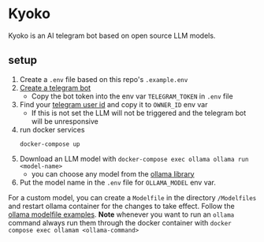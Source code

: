 # Kyoko

Kyoko is an AI telegram bot based on open source LLM models.

## setup

1. Create a `.env` file based on this repo's `.example.env`
2. [Create a telegram bot](https://core.telegram.org/bots/tutorial#getting-ready)
    - Copy the bot token into the env var `TELEGRAM_TOKEN` in `.env` file
3. Find your [telegram user id](https://cobrasystems.nl/en/telegram-user-id/) and copy it to `OWNER_ID` env var
    - If this is not set the LLM will not be triggered and the telegram bot will be unresponsive
4. run docker services 
    ```
    docker-compose up
    ```
5. Download an LLM model with `docker-compose exec ollama ollama run <model-name>`
    - you can choose any model from the [ollama library](https://github.com/ollama/ollama?tab=readme-ov-file#model-library)
6. Put the model name in the `.env` file for `OLLAMA_MODEL` env var.

For a custom model, you can create a `Modelfile` in the directory `/Modelfiles` and restart ollama container for the changes to take effect. Follow the [ollama modelfile examples](https://github.com/ollama/ollama/blob/main/docs/modelfile.md#examples). **Note** whenever you want to run an `ollama` command always run them through the docker container with `docker compose exec ollamam <ollama-command>`

